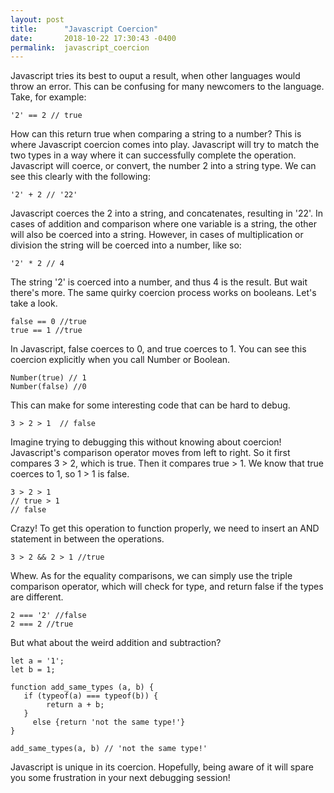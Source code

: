 ```yaml
---
layout: post
title:      "Javascript Coercion"
date:       2018-10-22 17:30:43 -0400
permalink:  javascript_coercion
---
```


Javascript tries its best to ouput a result, when other languages would throw an error. This can be confusing for many newcomers to the language. Take, for example: 

```
'2' == 2 // true 
```

How can this return true when comparing a string to a number? This is where Javascript coercion comes into play. Javascript will try to match the two types in a way where it can successfully complete the operation. Javascript will coerce, or convert, the number 2 into a string type. We can see this clearly with the following: 

```
'2' + 2 // '22'
```

Javascript coerces the 2 into a string, and concatenates, resulting in '22'. In cases of addition and comparison where one variable is a string, the other will also be coerced into a string. However, in cases of multiplication or division the string will be coerced into a number, like so: 

```
'2' * 2 // 4
```

The string '2' is coerced into a number, and thus 4 is the result. 
But wait there's more. The same quirky coercion process works on booleans. Let's take a look. 

```
false == 0 //true 
true == 1 //true 
```

In Javascript, false coerces to 0, and true coerces to 1. You can see this coercion explicitly when you call Number or Boolean. 

```
Number(true) // 1 
Number(false) //0 
```

This can make for some interesting code that can be hard to debug. 

```
3 > 2 > 1  // false 
```

Imagine trying to debugging this without knowing about coercion!  Javascript's comparison operator moves from left to right. So it first compares 3 > 2, which is true. Then it compares true > 1. We know that true coerces to 1, so 1 > 1 is false. 

```
3 > 2 > 1 
// true > 1 
// false 
```
Crazy!  To get this operation to function properly, we need to insert an AND statement in between the operations. 

```
3 > 2 && 2 > 1 //true
```

Whew. As for the equality comparisons, we can simply use the triple comparison operator, which will check for type, and return false if the types are different. 

```
2 === '2' //false 
2 === 2 //true 
```

But what about the weird addition and subtraction?

```
let a = '1'; 
let b = 1; 

function add_same_types (a, b) {
   if (typeof(a) === typeof(b)) {
	    return a + b;
   }
	 else {return 'not the same type!'}
}

add_same_types(a, b) // 'not the same type!'
```

Javascript is unique in its coercion. Hopefully, being aware of it will spare you some frustration in your next debugging session!






